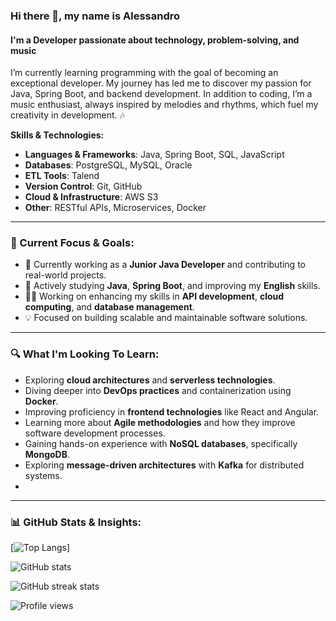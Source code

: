### Hi there 👋, my name is Alessandro

#### I'm a Developer passionate about technology, problem-solving, and music

I’m currently learning programming with the goal of becoming an exceptional developer. My journey has led me to discover my passion for Java, Spring Boot, and backend development. In addition to coding, I’m a music enthusiast, always inspired by melodies and rhythms, which fuel my creativity in development. 🎶

**Skills & Technologies:**  
- **Languages & Frameworks**: Java, Spring Boot, SQL, JavaScript  
- **Databases**: PostgreSQL, MySQL, Oracle  
- **ETL Tools**: Talend  
- **Version Control**: Git, GitHub  
- **Cloud & Infrastructure**: AWS S3  
- **Other**: RESTful APIs, Microservices, Docker  

---

### 🚀 Current Focus & Goals:
- 🔭 Currently working as a **Junior Java Developer** and contributing to real-world projects.
- 🌱 Actively studying **Java**, **Spring Boot**, and improving my **English** skills.
- 👨‍💻 Working on enhancing my skills in **API development**, **cloud computing**, and **database management**.
- 💡 Focused on building scalable and maintainable software solutions.

---

### 🔍 What I'm Looking To Learn:
- Exploring **cloud architectures** and **serverless technologies**.
- Diving deeper into **DevOps practices** and containerization using **Docker**.
- Improving proficiency in **frontend technologies** like React and Angular.
- Learning more about **Agile methodologies** and how they improve software development processes.
- Gaining hands-on experience with **NoSQL databases**, specifically **MongoDB**.
- Exploring **message-driven architectures** with **Kafka** for distributed systems.
- 
---

### 📊 GitHub Stats & Insights:

[![Top Langs](https://github-readme-stats.vercel.app/api/top-langs/?username=AlessandroF-dev)]

![GitHub stats](https://github-readme-stats.vercel.app/api?username=AlessandroF-dev&show_icons=true&count_private=true)  

![GitHub streak stats](https://github-readme-streak-stats.herokuapp.com/?user=AlessandroF-dev)  

![Profile views](https://gpvc.arturio.dev/AlessandroF-dev)
